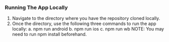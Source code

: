 ### Running The App Locally
1. Navigate to the directory where you have the repository cloned locally.
2. Once the directory, use the following three commands to run the app locally:
  a. npm run android
  b. npm run ios
  c. npm run wb
NOTE: You may need to run npm install beforehand.
